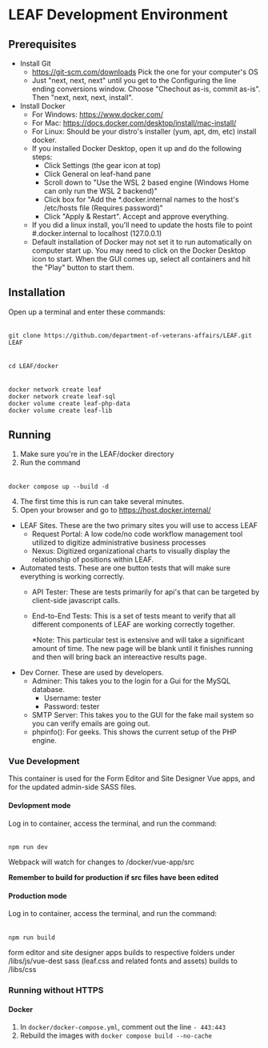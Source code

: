 # LEAF Development Environment

## Prerequisites

- Install Git
  - https://git-scm.com/downloads  Pick the one for your computer's OS
  - Just "next, next, next" until you get to the Configuring the line ending conversions window.  Choose "Chechout as-is, commit as-is".  Then "next, next, next, install". 
- Install Docker
  - For Windows:  https://www.docker.com/
  - For Mac: https://docs.docker.com/desktop/install/mac-install/
  - For Linux: Should be your distro's installer (yum, apt, dm, etc) install docker.
  - If you installed Docker Desktop, open it up and do the following steps:
    - Click Settings (the gear icon at top)
    - Click General on leaf-hand pane
    - Scroll down to "Use the WSL 2 based engine (Windows Home can only run the WSL 2 backend)"
    - Click box for "Add the *.docker.internal names to the host's /etc/hosts file (Requires password)"
    - Click "Apply & Restart".  Accept and approve everything.
  - If you did a linux install, you'll need to update the hosts file to point #.docker.internal to localhost (127.0.0.1)
  - Default installation of Docker may not set it to run automatically on computer start up.  You may need to click on the Docker Desktop icon to start.  When the GUI comes up, select all containers and hit the "Play" button to start them.

## Installation

Open up a terminal and enter these commands: 
######
    git clone https://github.com/department-of-veterans-affairs/LEAF.git LEAF
######
    cd LEAF/docker
######
    docker network create leaf
    docker network create leaf-sql
    docker volume create leaf-php-data
    docker volume create leaf-lib

## Running

1. Make sure you're in the LEAF/docker directory
2. Run the command 
###### 
    docker compose up --build -d
4. The first time this is run can take several minutes.                   
5. Open your browser and go to https://host.docker.internal/ 
  - LEAF Sites.  These are the two primary sites you will use to access LEAF
    - Request Portal: A low code/no code workflow management tool utilized to digitize administrative business processes
    - Nexus: Digitized organizational charts to visually display the relationship of positions within LEAF. 
  - Automated tests.  These are one button tests that will make sure everything is working correctly.
    - API Tester:  These are tests primarily for api's that can be targeted by client-side javascript calls.
    - End-to-End Tests:  This is a set of tests meant to verify that all different components of LEAF are working correctly together.

      *Note:  This particular test is extensive and will take a significant amount of time.  The new page will be blank until it finishes running and then will bring back an intereactive results page.
  - Dev Corner.  These are used by developers.
    - Adminer:  This takes you to the login for a Gui for the MySQL database.
      - Username: tester
      - Password: tester
    - SMTP Server:  This takes you to the GUI for the fake mail system so you can verify emails are going out.
    - phpinfo():  For geeks.  This shows the current setup of the PHP engine.


### Vue Development

This container is used for the Form Editor and Site Designer Vue apps, and for the updated admin-side SASS files.

#### Devlopment mode

Log in to container, access the terminal, and run the command:
######
    npm run dev

Webpack will watch for changes to /docker/vue-app/src

**Remember to build for production if src files have been edited**

#### Production mode

Log in to container, access the terminal, and run the command:
######
    npm run build

form editor and site designer apps builds to respective folders under /libs/js/vue-dest
sass (leaf.css and related fonts and assets) builds to /libs/css

### Running without HTTPS

#### Docker

1. In `docker/docker-compose.yml`, comment out the line `- 443:443`
2. Rebuild the images with `docker compose build --no-cache`
